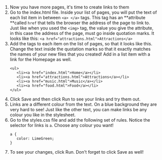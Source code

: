 1. Now you have more pages, it's time to create links to them
2. Go to the index.html file. Inside your list of pages, you will put the text of each list item in between `<a> </a>` tags. This tag has an **attribute **called `href` that tells the browser the address of the page to link to. Just like when you used the `<img>` tag, the value you give the attribute, in this case the address of the page, must go inside quotation marks. It looks like this: `<a href="attractions.html">Attractions</a>`
3. Add the tags to each item on the list of pages, so that it looks like this. Change the text inside the quotation marks so that it exactly matches the names of your new files that you created! Add in a list item with a link for the Homepage as well.
   ```
   <ul>
      <li><a href="index.html">Home</a></li>
      <li><a href="attractions.html">Attractions</a></li>
      <li><a href="music.html">Music</a></li>
      <li><a href="food.html">Food</a></li>
   </ul>
   ```
3. Click Save and then click Run to see your links and try them out.
4. Links are a different colour from the text. On a blue background they are very hard to see! Just like the other text, you can make links be any colour you like in the stylesheet.
5. Go to the styles.css file and add the following set of rules. Notice the selector for links is `a`. Choose any colour you want!
   ```
   a {
      color: LimeGreen;
   }
   ```
6. To see your changes, click Run. Don't forget to click Save as well!